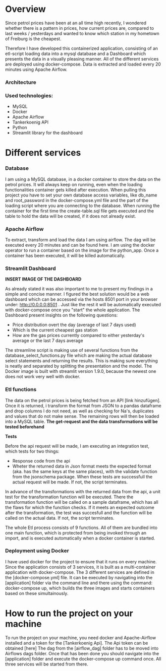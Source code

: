 # Overview

Since petrol prices have been at an all time high recently, I wondered whether there is a pattern in prices, how current prices are, compared to last weeks / yesterdays and wanted to know which station in my hometown of Freiburg is the cheapest.

Therefore I have developed this containerized application, consisting of an etl-script loading data into a mysql database and a Dashboard which presents the data in a visually pleasing manner. All of the different services are deployed using docker-compose. Data is extracted and loaded every 20 minutes using Apache Airflow.

### Architecture



### Used technologies:

- MySQL
- Docker
- Apache Airflow
- Tankerkoenig API
- Python 
- Streamlit library for the dashboard

# Different services

### Database 
I am using a MySQL database, in a docker container to store the data on the petrol prices. It will always keep on running, even when the loading functionalities container gets killed after execution. When pulling this project you have to set your own database access variables, like db_name and root_password in the docker-compose.yml file and the part of the loading script where you are connecting to the database.  When running the container for the first time the create-table.sql file gets executed and the table to hold the data will be created, if it does not already exist.

### Apache Airflow

To extract, transform and load the data I am using airflow. The dag will be executed every 20 minutes and can be found here. I am using the docker operator to run a container based on the image for the python_app. Once a container has been executed, it will be killed automatically. 

### Streamlit Dashboard

__INSERT IMAGE OF THE DASHBOARD__

As already stated it was also important to me to present my findings in a simple and concise manner. I figured the best solution would be a web dashboard which can be accessed via the hosts 8501 port in your browser under: http://0.0.0.0:8501 .
Just like the rest it will be automatically executed with docker-compose once you "start" the whole application.  The Dashboard present insights on the following questions:

- Price distribution overt the day (average of last 7 days used)
- Which is the current cheapest gas station
- How are the gas prices currently compared to either yesterday's average or the last 7 days average

The streamline script is making use of several functions from the database_select_functions.py file which are making the actual database select statements and returning the results. This is making sure everything is neatly and separated by splitting the presentation and the model.
The Docker image is built with streamlit version 1.9.0, because the newest one does not work very well with docker. 


### Etl functions

The data on the petrol prices is being fetched from an API [link hinzufügen]. Once it is returned, i transform the format from JSON to a pandas dataframe and drop columns I do not need, as well as checking for Na's, duplicates and values that do not make sense. The remaining rows will then be loaded into a MySQL table. __The get-request and the data transformations will be tested beforehand__

**Tests**

Before the api request will be made, I am executing an integration test, which tests for two things:
- Response code from the api
- Wheter the returned data in Json format meets the expected format (aka.   has the same keys at the same places), with the validate function from the jsonschema package. 
When these tests are successfull the actual request will be made. If not, the script terminates.

In advance of the transformations with the returned data from the api, a unit test for the transformation function will be executed. There the transformation function will be called on a sample dataframe, which has all the flaws for which the function checks. If it meets an expected outcome after the transformation, the test was succesfull and the function will be called on the actual data. If not, the script terminates. 

The whole Etl process consists of 9 functions. 
All of them are bundled into one main function, which is protected from being invoked through an import, and is executed automatically when a docker container is started. 


### Deployment using Docker

I have used docker for the project to ensure that it runs on every machine. 
Since the application consists of 3 services, it is built as a multi-container application with docker-compose. The 3 different services are defined in the [docker-compose.yml] file. It can be executed by navigating into the [application] folder via the command line and there using the command: docker-compose up, which builds the three images and starts containers based on these simultainously.


# How to run the project on your machine 

To run the project on your machine, you need docker and Apache-Airflow installed and a token for the [Tankerkoenig Api]. 
The Api token can be obtained [here]
The dag from the [airflow_dag] folder has to be moved into Airflows dags folder. Once that has been done you should navigate into the [application] folder and execute the docker-compose up command once. All three services will be started from there. 

